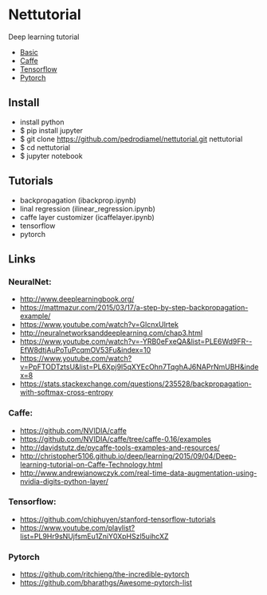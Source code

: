 # Nettutorial

Deep learning tutorial
- [Basic](https://github.com/pedrodiamel/nettutorial/blob/master/ibackprop.ipynb)
- [Caffe](https://github.com/pedrodiamel/nettutorial/blob/master/icaffelayer.ipynb)
- [Tensorflow](https://github.com/pedrodiamel/nettutorial/blob/master/tf_linear_regression.ipynb)
- [Pytorch](https://github.com/pedrodiamel/nettutorial/blob/master/ipytorch.ipynb)

## Install 

- install python
- $ pip install jupyter
- $ git clone https://github.com/pedrodiamel/nettutorial.git nettutorial
- $ cd nettutorial
- $ jupyter notebook


## Tutorials

- backpropagation (ibackprop.ipynb)
- linal regression (ilinear_regression.ipynb)
- caffe layer customizer (icaffelayer.ipynb)
- tensorflow
- pytorch

## Links 

### NeuralNet:
- http://www.deeplearningbook.org/
- https://mattmazur.com/2015/03/17/a-step-by-step-backpropagation-example/
- https://www.youtube.com/watch?v=GlcnxUlrtek
- http://neuralnetworksanddeeplearning.com/chap3.html
- https://www.youtube.com/watch?v=-YRB0eFxeQA&list=PLE6Wd9FR--EfW8dtjAuPoTuPcqmOV53Fu&index=10
- https://www.youtube.com/watch?v=PpFTODTztsU&list=PL6Xpj9I5qXYEcOhn7TqghAJ6NAPrNmUBH&index=8
- https://stats.stackexchange.com/questions/235528/backpropagation-with-softmax-cross-entropy


### Caffe:
- https://github.com/NVIDIA/caffe
- https://github.com/NVIDIA/caffe/tree/caffe-0.16/examples
- http://davidstutz.de/pycaffe-tools-examples-and-resources/
- http://christopher5106.github.io/deep/learning/2015/09/04/Deep-learning-tutorial-on-Caffe-Technology.html
- http://www.andrewjanowczyk.com/real-time-data-augmentation-using-nvidia-digits-python-layer/

### Tensorflow:
- https://github.com/chiphuyen/stanford-tensorflow-tutorials
- https://www.youtube.com/playlist?list=PL9Hr9sNUjfsmEu1ZniY0XpHSzl5uihcXZ

### Pytorch

- https://github.com/ritchieng/the-incredible-pytorch
- https://github.com/bharathgs/Awesome-pytorch-list

